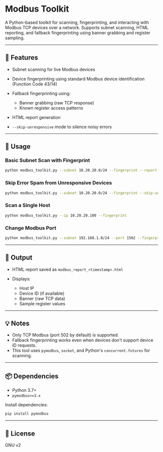 

# Modbus Toolkit

A Python-based toolkit for scanning, fingerprinting, and interacting with Modbus TCP devices over a network. Supports subnet scanning, HTML reporting, and fallback fingerprinting using banner grabbing and register sampling.

---

## 🔧 Features

* Subnet scanning for live Modbus devices
* Device fingerprinting using standard Modbus device identification (Function Code 43/14)
* Fallback fingerprinting using:

  * Banner grabbing (raw TCP response)
  * Known register access patterns
* HTML report generation
* `--skip-unresponsive` mode to silence noisy errors

---

## 🚀 Usage

### Basic Subnet Scan with Fingerprint

```bash
python modbus_toolkit.py --subnet 10.20.20.0/24 --fingerprint --report html
```

### Skip Error Spam from Unresponsive Devices

```bash
python modbus_toolkit.py --subnet 10.20.20.0/24 --fingerprint --skip-unresponsive --report html
```

### Scan a Single Host

```bash
python modbus_toolkit.py --ip 10.20.20.100 --fingerprint
```

### Change Modbus Port

```bash
python modbus_toolkit.py --subnet 192.168.1.0/24 --port 1502 --fingerprint
```

---

## 📝 Output

* HTML report saved as `modbus_report_<timestamp>.html`
* Displays:

  * Host IP
  * Device ID (if available)
  * Banner (raw TCP data)
  * Sample register values

---

## 💡 Notes

* Only TCP Modbus (port 502 by default) is supported.
* Fallback fingerprinting works even when devices don't support device ID requests.
* This tool uses `pymodbus`, `socket`, and Python's `concurrent.futures` for scanning.

---

## 📦 Dependencies

* Python 3.7+
* `pymodbus>=3.x`

Install dependencies:

```bash
pip install pymodbus
```

---

## 📜 License

GNU v2
